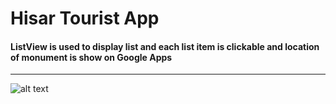 # Hisar Tourist App
#### ListView is used to display list and each list item is clickable and location of monument is show on Google Apps
---

![alt text](https://github.com/bharatgupta99/hisar-tourist/blob/master/tourist_app.png, "App SS")
